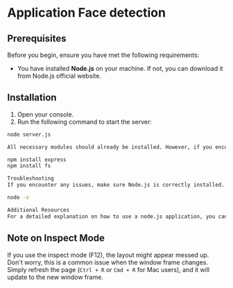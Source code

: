 # Application Face detection

## Prerequisites

Before you begin, ensure you have met the following requirements:

- You have installed **Node.js** on your machine. If not, you can download it from Node.js official website.

## Installation

1. Open your console.
2. Run the following command to start the server:

```bash
node server.js

All necessary modules should already be installed. However, if you encounter any issues, you may need to install the required modules manually. Use the following commands:

npm install express
npm install fs

Troubleshooting
If you encounter any issues, make sure Node.js is correctly installed. You can check your Node.js version by typing the following command in the console:

node -v

Additional Resources
For a detailed explanation on how to use a node.js application, you can watch this YouTube video: https://youtu.be/ENrzD9HAZK4?si=gFQ11RpWMQGY6Spi
```
## Note on Inspect Mode

If you use the inspect mode (F12), the layout might appear messed up. Don't worry, this is a common issue when the window frame changes. Simply refresh the page (`Ctrl + R` or `Cmd + R` for Mac users), and it will update to the new window frame.
